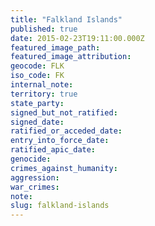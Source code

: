 ```yaml
---
title: "Falkland Islands"
published: true
date: 2015-02-23T19:11:00.000Z
featured_image_path:
featured_image_attribution:
geocode: FLK
iso_code: FK
internal_note:
territory: true
state_party:
signed_but_not_ratified:
signed_date:
ratified_or_acceded_date:
entry_into_force_date:
ratified_apic_date:
genocide:
crimes_against_humanity:
aggression:
war_crimes:
note:
slug: falkland-islands
---
```

